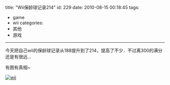 title: "Wii保龄球记录214"
id: 229
date: 2010-08-15 00:18:45
tags: 
- game
- wii
categories: 
- 其他
- 游戏
---

今天把自己wii的保龄球记录从188提升到了214，提高了不少．不过离300的满分还是有很远...

有图有真相~

[![](http://ahui.us/wp-content/uploads/2010/08/wii-300x200.jpg "wii")](http://ahui.us/wp-content/uploads/2010/08/wii.jpg)
